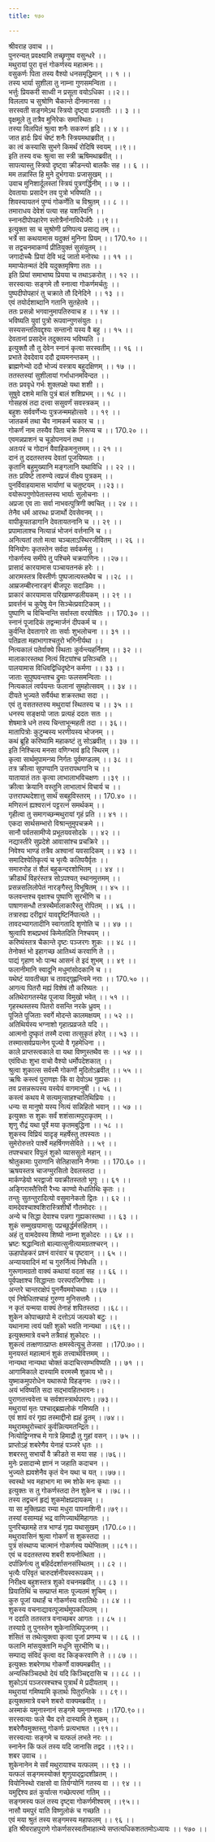 ```yaml
---
title: १७०

---
```

श्रीवराह उवाच ।।  
पुनरन्यत् प्रवक्ष्यामि तच्छृणुष्व वसुन्धरे ।।  
मथुरायां पुरा वृत्तं गोकर्णस्य महात्मनः।।  
वसुकर्णः पिता तस्य वैश्यो धनसमृद्धिमान् ।। १ ।।  
तस्य भार्या सुशीला तु नाम्ना गुणसमन्विता ।।  
भर्त्तुः प्रियकरी साध्वी न प्रसूता वयोऽधिका ।।२।।  
विललाप च सुश्रोणि चैकान्ते दीनमानसा ।।  
सरस्वती सङ्गमेऽथ स्त्रियो दृष्ट्वा प्रजावतीः ।। ३ ।।  
वृक्षमूले तु तत्रैव मुनिरेकः समास्थितः ।।  
तस्या विलपितं श्रुत्वा शनैः सकरुणं हृदि ।। ४ ।।  
जात हार्दः प्रियं चेष्टं शनैः स्त्रियमथाब्रवीत् ।।  
का त्वं कस्यासि सुभगे किमर्थं रोदिषि स्वयम् ।।९।।  
इति तस्य वचः श्रुत्वा सा स्त्री ऋषिमथाब्रवीत् ।।  
सापत्यास्तु स्त्रियो दृष्ट्वा क्रीडन्त्यो बालकैः सह ।। ६ ।।  
मम तन्नास्ति हि मुने दुर्भगायाः प्रजासुखम् ।।  
उवाच मुनिशार्दूलस्तां स्त्रियं पुत्रगर्द्धिनीम् ।। ७ ।।  
देवतायाः प्रसादेन तव पुत्रो भविष्यति ।।  
शिवस्यायतनं पुण्यं गोकर्णेति च विश्रुतम् ।। ८ ।।  
तमाराधय देवेशं पत्या सह यशस्विनि ।।  
स्नानदीपोपहारेण स्तोत्रैर्नानाविधैर्जपैः ।।९।।  
इत्युक्ता सा च सुश्रोणी प्रणिपत्य प्रसाद्य तम् ।।  
भर्त्रे सा कथयामास यदुक्तं मुनिना प्रियम् ।। 170.१० ।।  
स तद्वचनमाकर्ण्य प्रीतियुक्तं सुसंयुतम् ।।  
जगादोच्चैः प्रियां देवि भद्रं जातो मनोरथः ।। ११ ।।  
ममाप्येतन्मतं देवि यदुक्तमृषिणा ततः ।।  
इति प्रियां समाभाष्य प्रियया च तथाऽकरोत् ।। १२ ।।  
सरस्वत्याः सङ्गमे तौ स्नात्वा गोकर्णमर्चतुः ।।  
पुष्पदीपोपहारं तु चक्राते तौ दिनेदिने ।। १३ ।।  
एवं तयोर्दशाब्दानि गतानि सुतहेतवे ।।  
ततः प्रसन्नो भगवानुमापतिरुवाच ह ।। १४ ।।  
भविष्यति युवां पुत्रो रूपवान्गुणसंयुतः ।।  
सस्यसन्ततिवद्दृश्यः सन्तानो यस्य वै बहु ।। १५ ।।  
देवतानां प्रसादेन तदुक्तस्य भविष्यति ।।  
इत्युक्तौ तौ तु देवेन स्नानं कृत्वा सरस्वतीम् ।। १६ ।।  
प्रभाते देवदेवाय ददौ द्रव्यमनन्तकम् ।।  
ब्राह्मणेभ्यो ददौ भोज्यं वस्त्राय बहुदक्षिणम् ।। १७ ।।  
ततस्तस्यां सुशीलायां गर्भाधानमविन्दत ।।  
ततः प्रववृधे गर्भः शुक्लपक्षे यथा शशी ।।  
सुषुवे दशमे मासि पुत्रं बालं शशिप्रभम् ।। १८ ।।  
गोसहस्रं तदा दत्त्वा ससुवर्णं सवस्त्रकम् ।।  
बहुशः सर्ववर्णेभ्यः पुत्रजन्ममहोत्सवे ।। १९ ।।  
जातकर्म तथा चैव नामकर्म चकार च ।।  
गोकर्णं नाम तस्यैव पिता चक्रे निरूप्य च ।। 170.२० ।।  
एवमन्नप्राशनं च चूडोपनयनं तथा ।।  
अतःपरं च गोदानं वैवाहिकमनुत्तमम् ।। २१ ।।  
दानं तु ददतस्तस्य देवतां पूजयिष्यतः ।।  
कृतानि बहुमुख्यानि मङ्गलानि यथाविधि ।। २२ ।।  
ततः प्रविष्टे तारुण्ये त्वप्रजं वीक्ष्य पुत्रकम् ।।  
पुनर्विवाहयामास भार्याणां च चतुष्टयम् ।।२३।।  
वयोरूपगुणोपेतास्तस्य भार्याः सुलोचनाः ।।  
अप्रजा एव ताः सर्वा नाभवत्पुत्रिणी क्वचित् ।। २४ ।।  
तेनैव धर्म आरब्धः प्रजार्थो देवसेवनम् ।।  
वापीकूपतडागानि देवतायतनानि च ।। २९ ।।  
प्रपामालाश्च नित्यान्नं भोजनं वर्त्तनानि च ।।  
अनित्यतां ततो मत्वा चञ्चलाऽस्थिरजीवितम् ।। २६ ।।  
विनियोगः कृतस्तेन सर्वदा सर्वकर्मसु ।।  
गोकर्णस्य समीपे तु पश्चिमे चक्रपाणिनः ।।२७।।  
प्रासादं कारयामास पञ्चायतनकं हरेः ।।  
आरामस्तत्र विस्तीर्णः पुष्पजात्यस्तथैव च ।।२८ ।।  
आम्रजम्बीरनारङ्गं बीजपूरः सदाडिमः ।।  
प्राकारं कारयामास परिखामण्डलीयकम् ।। २९ ।।  
प्रावर्त्तनं च कूपेषु येन सिञ्चेत्प्रवाटिकाम् ।।  
पुष्पाणि च विचिन्वन्ति सर्वास्ता वरयोषितः ।। 170.३० ।।  
स्नानं पूजादिकं तद्वन्मार्जनं दीपकर्म च ।।  
कुर्वन्ति देवतागारे ताः सर्वाः शुभलोचना ।। ३१ ।।  
पतिव्रता महाभागाश्चतुरो भगिनीर्यथा ।।  
नित्यकालं पतेर्वाक्ये स्थिताः कुर्वन्त्यहर्निशम् ।। ३२ ।।  
मालाकारस्तथा नित्यं विटपांश्च प्रसिञ्चति ।।  
पालयामास विधिवद्विधिदृष्टेन कर्मणा ।। ३३ ।।  
जाताः सुपुष्पवन्तश्च द्रुमाः फलसमन्विताः ।।  
नित्यकालं त्वर्पयन्तः फलानां सुमहोत्सवम् ।। ३४ ।।  
दीयते भुज्यते सर्वैर्यथा शक्रस्तथा सदा ।।  
एवं तु वसतस्तस्य मथुरायां स्थितस्य च ।। ३५ ।।  
धनस्य सङ्क्षयो जातः प्रत्यहं ददतः सतः ।।  
शेषमात्रे धने तस्य चिन्ताभून्महती तदा ।। ३६।।  
मातापित्रोः कुटुम्बस्य भरणीयस्य भोजनम् ।।  
कथं ब्रूहि करिष्यामि महाकष्टं तु सोऽब्रवीत् ।। ३७ ।।  
इति निश्चित्य मनसा वणिग्भावं हृदि स्थिरम् ।।  
कृत्वा सार्थमुपामन्त्र्य निर्गतः पूर्वमण्डलम् ।। ३८ ।।  
तत्र क्रीत्वा सुपण्यानि उत्तरापथगानि च ।।  
यातायातं ततः कृत्वा लाभालाभविचक्षणः ।।३९ ।।  
क्रीत्वा क्रेयानि वस्तूनि लाभालाभं विचार्य च ।।  
उत्तरापथदेशात्तु सार्थं सबहुविस्तरम् ।। 170.४० ।।  
मणिरत्नं ह्यश्वरत्नं पट्टरत्नं समर्थकम् ।।  
गृहीत्वा तु समागच्छन्मथुरायां गृहं प्रति ।। ४१ ।।  
एकदा सार्थसम्भारो विश्रान्तुमुपचक्रमे ।।  
सानौ पर्वतसामीप्ये प्रभूतयवसोदके ।। ४२ ।।  
नद्यास्तीरे सुप्रदेशे आवासांश्च प्रचक्रिरे ।।  
निवेश्य भाण्डं तत्रैव अश्वानां यवसादिकम् ।। ४३ ।।  
समादिश्येतिकृत्यं च भृत्यैः कतिपयैर्वृतः ।।  
समारुरोह तं शैलं बहुकन्दरशोभितम् ।। ४४ ।।  
क्रीडार्थं विहरंस्तत्र सोऽपश्यत् स्थानमुत्तमम् ।।  
प्रसन्नसलिलोपेतं नारङ्गैस्तु विभूषितम् ।। ४५ ।।  
फलवन्तश्च वृक्षाश्च पुष्पाणि सुरभीणि च ।।  
पाषाणसन्धौ तत्रस्थैर्मालाकारैस्तु रोपितम् ।। ४६ ।।  
तत्रारुह्य दरीद्वारं यावद्दृष्टिर्निपात्यते ।।  
तावदभ्यागतादीनि स्वागतादि शृणोति च ।। ४७ ।।  
श्रुत्वापि शब्दप्रभवं किमेतदिति निश्चयम् ।।  
करिष्यंस्तत्र चैकान्ते दृष्टः पञ्जरगः शुकः ।। ४८ ।।  
तेनोक्तं भो इहागच्छ आतिथ्यं करवाणि ते ।।  
पाद्यं गृहाण भोः पान्थ आसनं ते इदं शुभम् ।। ४९ ।।  
फलानीमानि स्वादूनि मधुमांसोदकानि च ।।  
यथेष्टं यावतीच्छा च तावद्गृह्णन्त्विमे नराः ।। 170.५० ।।  
आगत्य पितरौ मह्यं विशेषं तौ करिष्यतः ।।  
अतिथेरागतस्येह पूजाया विमुखो भवेत् ।। ५१ ।।  
गृहस्थस्तस्य पितरो वसन्ति नरके ध्रुवम् ।।  
पूजिते पूजिताः स्वर्गे मोदन्ते कालमक्षयम् ।। ५२ ।।  
अतिथिर्यस्य भग्नाशो गृहात्प्रव्रजते यदि ।।  
आत्मनो दुष्कृतं तस्मै दत्त्वा तत्सुकृतं हरेत् ।। ५३ ।।  
तस्मात्सर्वप्रयत्नेन पूज्यो वै गृहमेधिना ।।  
काले प्राप्तस्त्वकाले वा यथा विष्णुस्तथैव सः ।। ५४ ।।  
एवंविधाः शुभा वाचो वैश्यो धर्मोपदेशकात् ।।  
श्रुत्वा शुकात्स सर्वस्मै गोकर्णो मुदितोऽब्रवीत् ।। ५५ ।।  
ऋषिः कस्त्वं पुराणज्ञः किं वा देवोऽथ गुह्यकः ।।  
तव प्रसन्नरूपस्य यस्येयं वागमानुषी ।। ५६ ।।  
कस्त्वं कथय मे सत्यमुत्साहश्चातिथिप्रियः ।।  
धन्यः स मानुषो यस्य नित्यं सन्निहितो भवान् ।। ५७ ।।  
इत्युक्तः स शुकः सर्वं शशंसात्मपुराकृतम् ।।  
शृणु रौद्रं यथा पूर्वे मया कृतमबुद्धिना ।। ५८ ।।  
शुकस्य विप्रियं यादृङ् महर्षेस्तु तपस्यतः ।।  
सुमेरोरुत्तरे पार्श्वे महर्षिगणसेविते ।। ५९ ।।  
तपश्चचार विपुलं शुको व्याससुतो महान् ।।  
श्रोतुकामाः पुराणानि सेतिहासानि नैगमाः ।। 170.६० ।।  
ऋषयस्तत्र चाजग्मुरसितो देवलस्तदा ।।  
मार्कण्डेयो भरद्वाजो यवक्रीतस्ततो भृगुः ।। ६१ ।।  
अङ्गिरास्तैत्तिरी रैभ्यः काण्वो मेधातिथिः कृतः ।।  
तन्तुः सुतन्तुरादित्यो वसुमानेकतो द्वितः ।। ६२ ।।  
वामदेवश्चाश्वशिरास्त्रिशीर्षो गौतमोदरः ।।  
अन्ये च सिद्धा देवाश्च पन्नगा गुह्यकास्तथा ।। ६३ ।।  
शुकं सम्मुखयामासुः पप्रच्छुर्द्धर्मसंहिताम् ।।  
अहं तु वामदेवस्य शिष्यो नाम्ना शुकोदरः ।। ६४ ।।  
भ्रष्टः श्रद्धान्वितो बाल्यात्सुनीत्यामग्रतश्चरन् ।।  
ऊहापोहकरं प्रश्नं वारंवारं च पृष्टवान् ।। ६५ ।।  
अन्यायवादिनं मां च गुरुर्नित्यं निषेधति ।।  
गुरूणामग्रतो वाक्यं कथायां वदतां सह ।। ६६ ।।  
पूर्वपक्षाश्च सिद्धान्ताः परस्परजिगीषवः ।।  
अन्तरे चान्तराक्षेपं पुनर्नैवमवोचथाः ।।६७ ।।  
एवं निषेधितश्चाहं गुरुणा मुनिसत्तमैः ।।  
न कृतं यन्मया वाक्यं तेनाहं शपितस्तदा ।।६८।।  
शुकेन कोपाच्छापो मे दत्तोऽयं जल्पको बटुः ।।  
यथानामा त्वयं पक्षी शुको भवति नान्यथा ।।६९।।  
इत्युक्तमात्रे वचने तत्रैवाहं शुकोदरः ।।  
शुकत्वं तत्क्षणात्प्राप्तः क्षमस्वेत्यूचु तेजसा ।।170.७०।।  
मुनयस्तं महात्मानं शुकं तत्त्वार्थवित्तमम् ।।  
नान्यथा नान्यथा चोक्तं कदाचित्त्सम्भविष्यति ।। ७१ ।।  
आगामिकाले दास्यामि वरमस्मै शुकाय भो।।  
युष्माकमुपरोधेन यथारूपो विहङ्गमः ।।७२।।  
अयं भविष्यति सदा सद्भावहितभावनः।।  
पुराणतत्त्ववेत्ता च सर्वशास्त्रार्थपारगः।।७३।।  
मथुरायां मृतः पश्चाद्ब्रह्मलोकं गमिष्यति ।।  
एवं शापं वरं गृह्य तस्माद्दीनो ह्यहं द्रुतम् ।।७४।।  
मथुरामथुरोच्चारं कुर्वन्नित्यमतन्द्रितः।।  
नित्योद्विग्नश्च मे गात्रे हिमाद्रौ तु गुहां वसन् ।। ७५ ।।  
प्राप्तोऽहं शबरेणैव येनाहं पञ्जरे धृतः ।।  
शबरस्तु सभार्यो वै क्रीडते स मया सह ।।७६।।  
मुनेः प्रसादान्मे ज्ञानं न जहाति कदाचन ।।  
भुज्यते ह्यवशेनैव कृतं येन यथा च यत् ।।७७।।  
स्वस्थो भव महाभाग मा स्म शोके मनः कृथाः ।।  
इत्युक्तः स तु गोकर्णस्तदा तेन शुकेन च ।।७८।।  
तस्य तद्वचनं हृद्यं शुकमोक्षप्रदायकम् ।।  
या सा मुक्तिप्रदा रम्या मधुरा पापनाशिनी।।७९।।  
तस्यां वसाम्यहं भद्र वाणिज्यार्थमिहागतः ।।  
पुनरिच्छामहे तत्र भाण्डं गृह्य यथासुखम् ।170.८०।।  
मथुरावासिनं श्रुत्वा गोकर्णं स शुकस्तदा ।।  
पुत्रं संस्थाप्य चात्मानं गोकर्णस्य यथेप्सितम् ।।८१।।  
एवं च वदतस्तस्य शबरी शयनोत्थिता ।।  
दर्पान्निर्गत्य तु बहिर्ददर्शासनसंस्थितम् ।। ८२ ।।  
भृत्यैः परिवृतं चारुदर्शनीयस्वरूपकम् ।।  
निरीक्ष्य बहुशस्तत्र शुको वचनमब्रवीत् ।। ८३ ।।  
प्रियातिथिं च सम्प्राप्तं मातः पूज्यतमं शुचिम् ।।  
कुरु पूजां यथार्हं च गोकर्णस्य वरातिथेः ।। ८४ ।।  
शुकस्य वचनाद्यावत्पूजार्थमुपकल्पितम् ।।  
न ददाति ततस्तत्र वनाच्छबर आगतः ।। ८५ ।।  
तस्याग्रे तु पुनस्तेन शुकेनातिथिपूजनम् ।।  
शंसितं स तथेत्युक्त्वा कृत्वा पूजां प्रणम्य च ।। ८६ ।।  
फलानि मांसयुक्तानि मधूनि सुरभीणि च।।  
सम्पाद्य संविदं कृत्वा वद किङ्करवाणि ते ।। ८७ ।।  
इत्युक्तः शबरेणाथ गोकर्णो वाक्यमब्रवीत् ।।  
अन्यत्किञ्चिदथो देयं यदि किञ्चिद्ददासि च ।। ८८ ।।  
शुकोऽयं पञ्जरस्श्चश्च पुत्रार्थं मे प्रदीयताम् ।।  
मथुरायां गमिष्यामि कृतार्थः पितुरन्तिके ।। ८९।।  
इत्युक्तमात्रे वचने शबरो वाक्यमब्रवीत् ।।  
अस्माकं यमुनास्नानं सङ्गमे यमुनाम्भसः ।।170.९०।।  
सरस्वत्याः फले चैव दत्ते दास्यामि ते शुकम् ।।  
शबरेणैवमुक्तस्तु गोकर्णः प्रत्यभाषत ।।९१।।  
सरस्वत्याः सङ्गमे च यत्फलं लभते नरः ।।  
स्नानेन किं फलं तस्य यदि जानासि तद्वद ।।९२।।  
शबर उवाच ।।  
शुकेनानेन मे सर्वं मथुरायाश्च यत्फलम् ।। ९३ ।।  
यत्फलं सङ्गमस्योक्तं शृणुयाद्द्वादशीव्रतम् ।।  
वियोनिस्थो राक्षसो वा तिर्यग्योनिं गतस्य वा ।। ९४ ।।  
यमुद्दिश्य व्रतं कुर्यात्स गच्छेत्परमां गतिम् ।।  
सङ्गमस्य फलं तस्य दृष्ट्वा गोकर्णमीश्वरम् ।।९५।।  
नासौ यमपुरं याति विष्णुलोकं च गच्छति ।।  
एवं मया श्रुतं तस्य सङ्गमस्य महाफलम् ।। ९६ ।।  
इति श्रीवराहपुराणे गोकर्णसरस्वतीमाहात्म्ये सप्तत्यधिकशततमोऽध्यायः ।। १७० ।।
